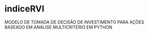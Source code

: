 # indiceRVI
MODELO DE TOMADA DE DECISÃO DE INVESTIMENTO PARA AÇÕES BASEADO EM ANÁLISE MULTICRITÉRIO EM PYTHON
